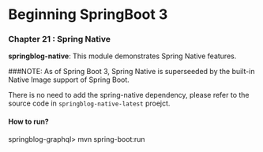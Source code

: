 # Beginning SpringBoot 3

### Chapter 21 : Spring Native

**springblog-native**: This module demonstrates Spring Native features.

###NOTE:
As of Spring Boot 3, Spring Native is superseeded by the built-in Native Image support of Spring Boot.

There is no need to add the spring-native dependency, please refer to the source code in `springblog-native-latest`
proejct.

#### How to run?

springblog-graphql> mvn spring-boot:run

